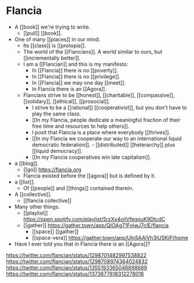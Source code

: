 # Flancia

- A [[book]] we're trying to write.
  - [[pull]] [[book]].
- One of many [[places]] in our mind.
  - Its [[class]] is [[protopia]].
  - The world of the [[Flancians]]. A world similar to ours, but [[incrementally better]].
  - I am a [[Flancian]] and this is my manifesto:
    - In [[Flancia]] there is no [[poverty]].
    - In [[Flancia]] there is no [[privilege]].
    - In [[Flancia]] we may one day [[meet]].
	- In Flancia there is an [[Agora]].
  - Flancians strive to be [[honest]], [[charitable]], [[compassive]], [[solidary]], [[ethical]], [[prosocial]].
	  - I strive to be a [[rational]] [[cooperativist]], but you don't have to play the same class.
	  - [[In my Flancia, people dedicate a meaningful fraction of their free time and resources to help others]].
	  - I posit that Flancia is a place where everybody [[thrives]].
	  - [[In my Flancia we cooperate our way to an international liquid democratic federation]]. 
			- [[distributed]] [[heterarchy]] plus [[liquid democracy]].
	  - [[In my Flancia cooperatives win late capitalism]].
- a [[blog]].
  - [[go]] https://flancia.org
  - Flancia existed before the [[agora]] but is defined by it.
- a [[list]].
  - Of [[people]] and [[things]] contained therein.
- A [[collective]].
  - [[flancia collective]]
 - Many other things.
	- [[playlist]] https://open.spotify.com/playlist/5rzXx4oiIVfegouK9DtcdC
	- [[gather]] https://gather.town/app/QIOAg71FojwJ7clE/flancia
		- [[space]] [[gather]]
		- [[space-vera]] https://gather.town/app/UIn5AAlVh3IUSKiP/home
- Have I ever told you that in Flancia there is an [[Agora]]?

https://twitter.com/flancian/status/1298701482997538822
https://twitter.com/flancian/status/1298708974364024832
https://twitter.com/flancian/status/1355193365046898689
https://twitter.com/flancian/status/1373677818312278016


